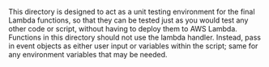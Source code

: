 This directory is designed to act as a unit testing environment for the final Lambda functions, so that they can be tested just
as you would test any other code or script, without having to deploy them to AWS Lambda. Functions in this directory should not use the lambda handler. Instead, pass in event objects as either user input or variables within the script; same for any environment variables that may be needed. 